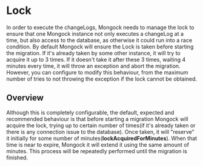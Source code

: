 # Lock

In order to execute the changeLogs, Mongock needs to manage the lock to ensure that one Mongock instance not only executes a changeLog at a time, but also access to the database, as otherwise it could run into a race condition. By default Mongock will ensure the Lock is taken before starting the migration. If it's already taken by some other instance, it will try to acquire it up to 3 times. If it doesn't take it after these 3 times, waiting 4 minutes every time, it will throw an exception and abort the migration. However, you can configure to modify this behaviour, from the maximum number of tries to not throwing the exception if the lock cannot be obtained.

## Overview

Although this is completely configurable, the default, expected and recommended behaviour is that before starting a migration Mongock will acquire the lock, trying up to certain number of times\(if it's already taken or there is any connection issue to the database\). Once taken, it will "reserve" it initially for some number of minutes\(**lockAcquiredForMinutes**\). When that time is near to expire, Mongock it will extend it using the same amount of minutes. This process will be repeatedly performed until the migration is finished.

